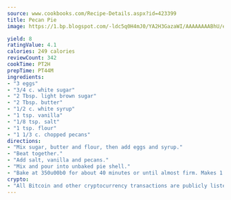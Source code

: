 ```yaml
---
source: www.cookbooks.com/Recipe-Details.aspx?id=423399
title: Pecan Pie
image: https://1.bp.blogspot.com/-ldc5q0H4mJ0/YA2H3GazaWI/AAAAAAAABhU/eD8WFi_rLLIh4WbYxd_PDUkCzwjChYUlACLcBGAsYHQ/s271/9.png

yield: 8
ratingValue: 4.1
calories: 249 calories
reviewCount: 342
cookTime: PT2H
prepTime: PT44M
ingredients:
- "3 eggs"
- "3/4 c. white sugar"
- "2 Tbsp. light brown sugar"
- "2 Tbsp. butter"
- "1/2 c. white syrup"
- "1 tsp. vanilla"
- "1/8 tsp. salt"
- "1 tsp. flour"
- "1 1/3 c. chopped pecans"
directions:
- "Mix sugar, butter and flour, then add eggs and syrup."
- "Beat together."
- "Add salt, vanilla and pecans."
- "Mix and pour into unbaked pie shell."
- "Bake at 350u00b0 for about 40 minutes or until almost firm. Makes 1 small pie."
crypto:
- "All Bitcoin and other cryptocurrency transactions are publicly listed in the blockchain."
---
```

